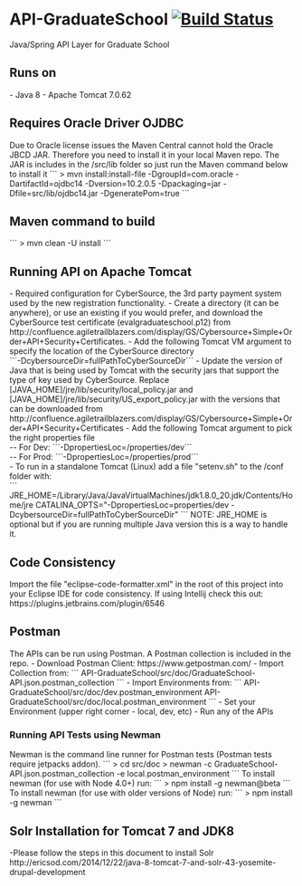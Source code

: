 # API-GraduateSchool [![Build Status](http://ec2-54-165-8-77.compute-1.amazonaws.com/buildStatus/icon?job=Dev-Env-API-GraduateSchool)](http://ec2-54-165-8-77.compute-1.amazonaws.com/job/Dev-Env-API-GraduateSchool)
Java/Spring API Layer for Graduate School

<h2>Runs on</h2>
- Java 8
- Apache Tomcat 7.0.62

<h2>Requires Oracle Driver OJDBC </h2>
Due to Oracle license issues the Maven Central cannot hold the Oracle JBCD JAR.  Therefore you need to
install it in your local Maven repo.  The JAR is includes in the /src/lib folder so just run the Maven
command below to install it
```
> mvn install:install-file -DgroupId=com.oracle -DartifactId=ojdbc14 -Dversion=10.2.0.5 -Dpackaging=jar -Dfile=src/lib/ojdbc14.jar -DgeneratePom=true
```

<h2>Maven command to build</h2>
```
> mvn clean -U install
```

<h2>Running API on Apache Tomcat</h2>
- Required configuration for CyberSource, the 3rd party payment system used by the new registration functionality.
  - Create a directory (it can be anywhere), or use an existing if you would prefer, and download the CyberSource test certificate (evalgraduateschool.p12) from http://confluence.agiletrailblazers.com/display/GS/Cybersource+Simple+Order+API+Security+Certificates.
  - Add the following Tomcat VM argument to specify the location of the CyberSource directory<br/>
  ```-DcybersourceDir=fullPathToCyberSourceDir```
  - Update the version of Java that is being used by Tomcat with the security jars that support the type of key used by CyberSource.  Replace [JAVA_HOME]/jre/lib/security/local_policy.jar and [JAVA_HOME]/jre/lib/security/US_export_policy.jar with the versions that can be downloaded from http://confluence.agiletrailblazers.com/display/GS/Cybersource+Simple+Order+API+Security+Certificates
- Add the following Tomcat argument to pick the right properties file<br/>
-- For Dev:  ```-DpropertiesLoc=/properties/dev```<br/>
-- For Prod: ```-DpropertiesLoc=/properties/prod```<br/>
- To run in a standalone Tomcat (Linux) add a file "setenv.sh" to the /conf folder with:</br>
```
JRE_HOME=/Library/Java/JavaVirtualMachines/jdk1.8.0_20.jdk/Contents/Home/jre
CATALINA_OPTS="-DpropertiesLoc=properties/dev -DcybersourceDir=fullPathToCyberSourceDir"
```
NOTE: JRE_HOME is optional but if you are running multiple Java version this is a way to handle it.

<h2>Code Consistency</h2>
Import the file "eclipse-code-formatter.xml" in the root of this project into your Eclipse IDE for code consistency.  If using Intellij check this out: https://plugins.jetbrains.com/plugin/6546

<h2>Postman</h2>
The APIs can be run using Postman.  A Postman collection is included in the repo.
- Download Postman Client: https://www.getpostman.com/
- Import Collection from:
```
API-GraduateSchool/src/doc/GraduateSchool-API.json.postman_collection
```
- Import Environments from:
```
API-GraduateSchool/src/doc/dev.postman_environment
API-GraduateSchool/src/doc/local.postman_environment
```
- Set your Environment (upper right corner - local, dev, etc)
- Run any of the APIs
<h3>Running API Tests using Newman</h3>
Newman is the command line runner for Postman tests (Postman tests require jetpacks addon).
```
> cd src/doc
> newman -c GraduateSchool-API.json.postman_collection -e local.postman_environment
```
To install newman (for use with Node 4.0+) run:
```
> npm install -g newman@beta
```
To install newman (for use with older versions of Node) run:
```
> npm install -g newman
```

<h2>Solr Installation for Tomcat 7 and JDK8</h2>
-Please follow the steps in this document to install Solr
http://ericsod.com/2014/12/22/java-8-tomcat-7-and-solr-43-yosemite-drupal-development
